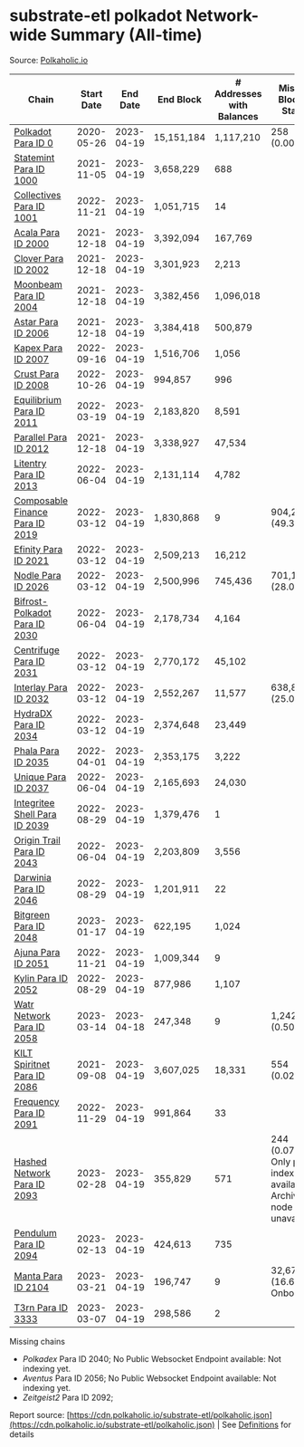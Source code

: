 # substrate-etl polkadot Network-wide Summary (All-time)

Source: [Polkaholic.io](https://polkaholic.io)


| Chain            | Start Date | End Date | End Block | # Addresses with Balances | Missing Blocks / Status |
| ---------------- | ---------- | ---------| --------- | ------------------------- | ----------------------- |
| [Polkadot Para ID 0](/polkadot/0-polkadot) | 2020-05-26 | 2023-04-19 | 15,151,184 |  1,117,210 | 258 (0.00%)  |
| [Statemint Para ID 1000](/polkadot/1000-statemint) | 2021-11-05 | 2023-04-19 | 3,658,229 |  688 |    |
| [Collectives Para ID 1001](/polkadot/1001-collectives) | 2022-11-21 | 2023-04-19 | 1,051,715 |  14 |    |
| [Acala Para ID 2000](/polkadot/2000-acala) | 2021-12-18 | 2023-04-19 | 3,392,094 |  167,769 |    |
| [Clover Para ID 2002](/polkadot/2002-clover) | 2021-12-18 | 2023-04-19 | 3,301,923 |  2,213 |    |
| [Moonbeam Para ID 2004](/polkadot/2004-moonbeam) | 2021-12-18 | 2023-04-19 | 3,382,456 |  1,096,018 |    |
| [Astar Para ID 2006](/polkadot/2006-astar) | 2021-12-18 | 2023-04-19 | 3,384,418 |  500,879 |    |
| [Kapex Para ID 2007](/polkadot/2007-kapex) | 2022-09-16 | 2023-04-19 | 1,516,706 |  1,056 |    |
| [Crust Para ID 2008](/polkadot/2008-crust) | 2022-10-26 | 2023-04-19 | 994,857 |  996 |    |
| [Equilibrium Para ID 2011](/polkadot/2011-equilibrium) | 2022-03-19 | 2023-04-19 | 2,183,820 |  8,591 |    |
| [Parallel Para ID 2012](/polkadot/2012-parallel) | 2021-12-18 | 2023-04-19 | 3,338,927 |  47,534 |    |
| [Litentry Para ID 2013](/polkadot/2013-litentry) | 2022-06-04 | 2023-04-19 | 2,131,114 |  4,782 |    |
| [Composable Finance Para ID 2019](/polkadot/2019-composable) | 2022-03-12 | 2023-04-19 | 1,830,868 |  9 | 904,283 (49.39%)  |
| [Efinity Para ID 2021](/polkadot/2021-efinity) | 2022-03-12 | 2023-04-19 | 2,509,213 |  16,212 |    |
| [Nodle Para ID 2026](/polkadot/2026-nodle) | 2022-03-12 | 2023-04-19 | 2,500,996 |  745,436 | 701,135 (28.03%)  |
| [Bifrost-Polkadot Para ID 2030](/polkadot/2030-bifrost-dot) | 2022-06-04 | 2023-04-19 | 2,178,734 |  4,164 |    |
| [Centrifuge Para ID 2031](/polkadot/2031-centrifuge) | 2022-03-12 | 2023-04-19 | 2,770,172 |  45,102 |    |
| [Interlay Para ID 2032](/polkadot/2032-interlay) | 2022-03-12 | 2023-04-19 | 2,552,267 |  11,577 | 638,883 (25.03%)  |
| [HydraDX Para ID 2034](/polkadot/2034-hydradx) | 2022-03-12 | 2023-04-19 | 2,374,648 |  23,449 |    |
| [Phala Para ID 2035](/polkadot/2035-phala) | 2022-04-01 | 2023-04-19 | 2,353,175 |  3,222 |    |
| [Unique Para ID 2037](/polkadot/2037-unique) | 2022-06-04 | 2023-04-19 | 2,165,693 |  24,030 |    |
| [Integritee Shell Para ID 2039](/polkadot/2039-integritee-shell) | 2022-08-29 | 2023-04-19 | 1,379,476 |  1 |    |
| [Origin Trail Para ID 2043](/polkadot/2043-origintrail) | 2022-06-04 | 2023-04-19 | 2,203,809 |  3,556 |    |
| [Darwinia Para ID 2046](/polkadot/2046-darwinia) | 2022-08-29 | 2023-04-19 | 1,201,911 |  22 |    |
| [Bitgreen Para ID 2048](/polkadot/2048-bitgreen) | 2023-01-17 | 2023-04-19 | 622,195 |  1,024 |    |
| [Ajuna Para ID 2051](/polkadot/2051-ajuna) | 2022-11-21 | 2023-04-19 | 1,009,344 |  9 |    |
| [Kylin Para ID 2052](/polkadot/2052-kylin) | 2022-08-29 | 2023-04-19 | 877,986 |  1,107 |    |
| [Watr Network Para ID 2058](/polkadot/2058-watr) | 2023-03-14 | 2023-04-18 | 247,348 |  9 | 1,242 (0.50%)  |
| [KILT Spiritnet Para ID 2086](/polkadot/2086-kilt) | 2021-09-08 | 2023-04-19 | 3,607,025 |  18,331 | 554 (0.02%)  |
| [Frequency Para ID 2091](/polkadot/2091-frequency) | 2022-11-29 | 2023-04-19 | 991,864 |  33 |    |
| [Hashed Network Para ID 2093](/polkadot/2093-hashed) | 2023-02-28 | 2023-04-19 | 355,829 |  571 | 244 (0.07%) Only partial index available: Archive node unavailable |
| [Pendulum Para ID 2094](/polkadot/2094-pendulum) | 2023-02-13 | 2023-04-19 | 424,613 |  735 |    |
| [Manta Para ID 2104](/polkadot/2104-manta) | 2023-03-21 | 2023-04-19 | 196,747 |  9 | 32,671 (16.61%) Onboarding |
| [T3rn Para ID 3333](/polkadot/3333-t3rn) | 2023-03-07 | 2023-04-19 | 298,586 |  2 |    |

Missing chains


* *Polkadex* Para ID 2040; No Public Websocket Endpoint available: Not indexing yet.
* *Aventus* Para ID 2056; No Public Websocket Endpoint available: Not indexing yet.
* *Zeitgeist2* Para ID 2092; 

Report source: [https://cdn.polkaholic.io/substrate-etl/polkaholic.json](https://cdn.polkaholic.io/substrate-etl/polkaholic.json) | See [Definitions](/DEFINITIONS.md) for details
